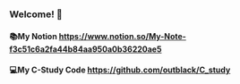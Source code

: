 ### Welcome! 👏
#### 📚My Notion https://www.notion.so/My-Note-f3c51c6a2fa44b84aa950a0b36220ae5
#### 💻My C-Study Code https://github.com/outblack/C_study



